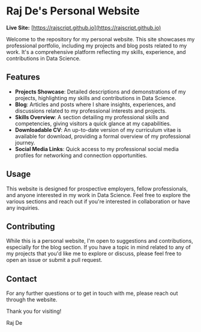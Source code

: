 # Raj De's Personal Website
**Live Site:** [https://rajscript.github.io](https://rajscript.github.io)

Welcome to the repository for my personal website. This site showcases my professional portfolio, including my projects and blog posts related to my work. It's a comprehensive platform reflecting my skills, experience, and contributions in Data Science.

## Features

- **Projects Showcase**: Detailed descriptions and demonstrations of my projects, highlighting my skills and contributions in Data Science.
- **Blog**: Articles and posts where I share insights, experiences, and discussions related to my professional interests and projects.
- **Skills Overview**: A section detailing my professional skills and competencies, giving visitors a quick glance at my capabilities.
- **Downloadable CV**: An up-to-date version of my curriculum vitae is available for download, providing a formal overview of my professional journey.
- **Social Media Links**: Quick access to my professional social media profiles for networking and connection opportunities.

## Usage

This website is designed for prospective employers, fellow professionals, and anyone interested in my work in Data Science. Feel free to explore the various sections and reach out if you're interested in collaboration or have any inquiries.

## Contributing

While this is a personal website, I'm open to suggestions and contributions, especially for the blog section. If you have a topic in mind related to any of my projects that you'd like me to explore or discuss, please feel free to open an issue or submit a pull request.

## Contact

For any further questions or to get in touch with me, please reach out through the website.

Thank you for visiting!

Raj De